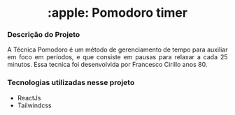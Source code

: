 <h1 align="center"> :apple: Pomodoro timer </h1>

### Descrição do Projeto
<p align="justify">A Técnica Pomodoro é um método de gerenciamento de tempo para auxiliar em foco em períodos, e que consiste em pausas para relaxar a cada 25 minutos. Essa tecnica foi desenvolvida por Francesco Cirillo anos 80.</p>

### Tecnologias utilizadas nesse projeto
- ReactJs
- Tailwindcss
